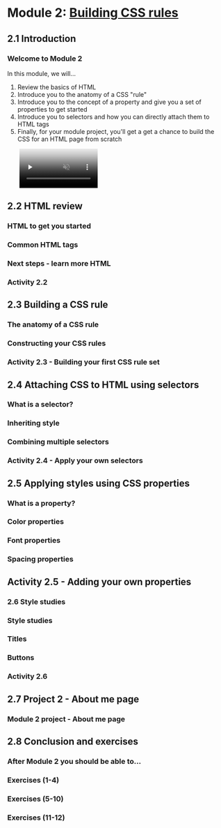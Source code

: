 # Module 2: [Building CSS rules](02-CSSRules.md)

## 2.1 Introduction

### Welcome to Module 2

In this module, we will...

1. Review the basics of HTML
1. Introduce you to the anatomy of a CSS "rule"
1. Introduce you to the concept of a property and give you a set of properties to get started
1. Introduce you to selectors and how you can directly attach them to HTML tags
1. Finally, for your module project, you'll get a get a chance to build the CSS for an HTML page from scratch

<video src="https://edx-video.net/W3CCSS0I2016-V001400_DTH.mp4" preload="none" loop="loop" controls="controls" style="margin-left: 2em;" muted="" poster="http://www.multipelife.com/wp-content/uploads/2016/08/video-converter-software.png" width="180">
  <track src="https://courses.edx.org/courses/course-v1:W3Cx+CSS.0x+3T2018/xblock/block-v1:W3Cx+CSS.0x+3T2018+type@video+block@85d748fe0d994db0b2ccc5974d3a09df/handler/transcript/download" kind="captions" srclang="en" label="English" default>
  Your browser does not support the HTML5 video element.
</video>


## 2.2 HTML review

### HTML to get you started




### Common HTML tags




### Next steps - learn more HTML




### Activity 2.2




## 2.3 Building a CSS rule

### The anatomy of a CSS rule




### Constructing your CSS rules




### Activity 2.3 - Building your first CSS rule set




## 2.4 Attaching CSS to HTML using selectors

### What is a selector?




### Inheriting style




### Combining multiple selectors




### Activity 2.4 - Apply your own selectors




## 2.5 Applying styles using CSS properties

### What is a property?




### Color properties




### Font properties




### Spacing properties




## Activity 2.5 - Adding your own properties

### 2.6 Style studies




### Style studies




### Titles




### Buttons




### Activity 2.6




## 2.7 Project 2 - About me page

### Module 2 project - About me page




## 2.8 Conclusion and exercises

### After Module 2 you should be able to...




### Exercises (1-4)




### Exercises (5-10)




### Exercises (11-12)



